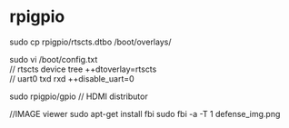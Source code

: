 # rpigpio

sudo cp rpigpio/rtscts.dtbo /boot/overlays/

sudo vi /boot/config.txt  
// rtscts device tree
++dtoverlay=rtscts  
// uart0 txd rxd 
++disable_uart=0

sudo rpigpio/gpio // HDMI distributor

//IMAGE viewer
sudo apt-get install fbi
sudo fbi -a -T 1 defense_img.png
